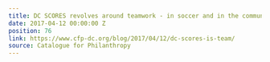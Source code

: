 ```yaml
---
title: DC SCORES revolves around teamwork - in soccer and in the community
date: 2017-04-12 00:00:00 Z
position: 76
link: https://www.cfp-dc.org/blog/2017/04/12/dc-scores-is-team/
source: Catalogue for Philanthropy
---
```



